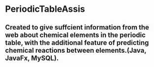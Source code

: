 # PeriodicTableAssis

## Created to give suffcient information from the web about chemical elements in the periodic table, with the additional feature of predicting chemical reactions between elements.(Java, JavaFx, MySQL).
